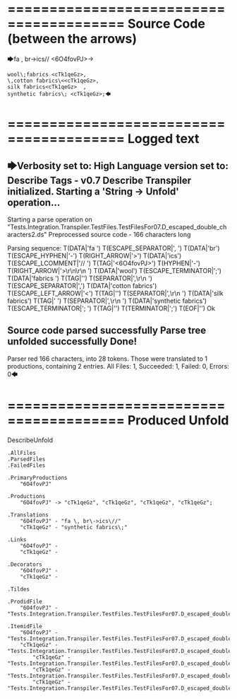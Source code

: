 ========================================
Source Code (between the arrows)
========================================

🡆fa \, br\->ics\// <6O4fovPJ>->

    wool\;fabrics <cTk1qeGz>,
    \,cotton fabrics\<<cTk1qeGz>,
    silk fabrics<cTk1qeGz>  ,
    synthetic fabrics\; <cTk1qeGz>;🡄

========================================
Logged text
========================================

🡆Verbosity set to: High
Language version set to: Describe Tags - v0.7
Describe Transpiler initialized.
Starting a 'String -> Unfold' operation...
------------------------
Starting a parse operation on "Tests.Integration.Transpiler.TestFiles.TestFilesFor07.D_escaped_double_characters2.ds"
Preprocessed source code - 166 characters long

Parsing sequence: T(DATA|'fa ') T(ESCAPE_SEPARATOR|'\, ') T(DATA|'br') T(ESCAPE_HYPHEN|'\-') T(RIGHT_ARROW|'>') T(DATA|'ics') T(ESCAPE_LCOMMENT|'\// ') T(TAG|'<6O4fovPJ>') T(HYPHEN|'-') T(RIGHT_ARROW|'>\r\n\r\n    ') T(DATA|'wool') T(ESCAPE_TERMINATOR|'\;') T(DATA|'fabrics ') T(TAG|'<cTk1qeGz>') T(SEPARATOR|',\r\n    ') T(ESCAPE_SEPARATOR|'\,') T(DATA|'cotton fabrics') T(ESCAPE_LEFT_ARROW|'\<') T(TAG|'<cTk1qeGz>') T(SEPARATOR|',\r\n    ') T(DATA|'silk fabrics') T(TAG|'<cTk1qeGz>  ') T(SEPARATOR|',\r\n    ') T(DATA|'synthetic fabrics') T(ESCAPE_TERMINATOR|'\; ') T(TAG|'<cTk1qeGz>') T(TERMINATOR|';') T(EOF|'<EOF>') Ok

Source code parsed successfully
Parse tree unfolded successfully
Done!
------------------------
Parser red 166 characters, into 28 tokens.
Those were translated to 1 productions, containing 2 entries.
All Files: 1, Succeeded: 1, Failed: 0, Errors: 0🡄

========================================
Produced Unfold
========================================

DescribeUnfold

    .AllFiles
    .ParsedFiles
    .FailedFiles

    .PrimaryProductions
        "6O4fovPJ" 

    .Productions
        "6O4fovPJ" -> "cTk1qeGz", "cTk1qeGz", "cTk1qeGz", "cTk1qeGz";

    .Translations
        "6O4fovPJ" - "fa \, br\->ics\//"
        "cTk1qeGz" - "synthetic fabrics\;"

    .Links
        "6O4fovPJ" - 
        "cTk1qeGz" - 

    .Decorators
        "6O4fovPJ" - 
        "cTk1qeGz" - 

    .Tildes

    .ProdidFile
        "6O4fovPJ" - "Tests.Integration.Transpiler.TestFiles.TestFilesFor07.D_escaped_double_characters2.ds"

    .ItemidFile
        "6O4fovPJ" - "Tests.Integration.Transpiler.TestFiles.TestFilesFor07.D_escaped_double_characters2.ds"
        "cTk1qeGz" - "Tests.Integration.Transpiler.TestFiles.TestFilesFor07.D_escaped_double_characters2.ds"
            "cTk1qeGz" - "Tests.Integration.Transpiler.TestFiles.TestFilesFor07.D_escaped_double_characters2.ds"
            "cTk1qeGz" - "Tests.Integration.Transpiler.TestFiles.TestFilesFor07.D_escaped_double_characters2.ds"
            "cTk1qeGz" - "Tests.Integration.Transpiler.TestFiles.TestFilesFor07.D_escaped_double_characters2.ds"

